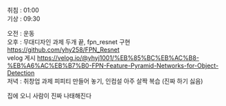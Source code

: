 취침 : 01:00  
기상 : 09:30  
  
오전 : 운동  
오후 : 무대디자인 과제 두개 끝, fpn_resnet 구현 https://github.com/yhy258/FPN_Resnet  
velog 게시 https://velog.io/@yhyj1001/%EB%85%BC%EB%AC%B8-%EB%A6%AC%EB%B7%B0-FPN-Feature-Pyramid-Networks-for-Object-Detection  
저녁 : 취창업 과제 피피티 만들어 놓기, 인컴설 아주 살짝 복습 (진짜 하기 싫음)  
  
집에 오니 사람이 진짜 나태해진다  
